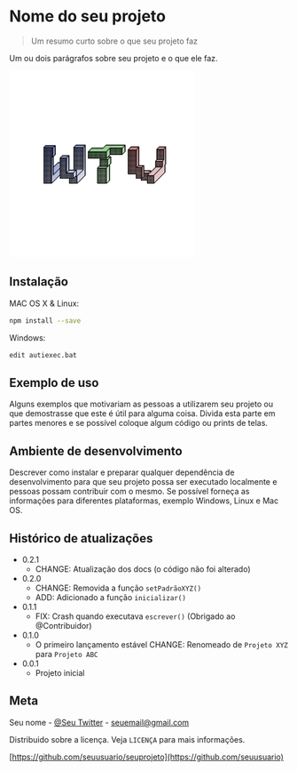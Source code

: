 # Nome do seu projeto

> Um resumo curto sobre o que seu projeto faz

Um ou dois parágrafos sobre seu projeto e o que ele faz.

![](WTV.png "WTV")

## Instalação

MAC OS X & Linux:

```sh
npm install --save
```

Windows:

```sh
edit autiexec.bat
```

## Exemplo de uso

Alguns exemplos que motivariam as pessoas a utilizarem seu projeto ou que demostrasse que este é útil para alguma coisa. Divida esta parte em partes menores e se possível coloque algum código ou prints de telas.

## Ambiente de desenvolvimento

Descrever como instalar e preparar qualquer dependência de desenvolvimento para que seu projeto possa ser executado localmente e pessoas possam contribuir com o mesmo. Se possível forneça as informações para diferentes plataformas, exemplo Windows, Linux e Mac OS.

## Histórico de atualizações

- 0.2.1
  - CHANGE: Atualização dos docs (o código não foi alterado)
- 0.2.0
  - CHANGE: Removida a função `setPadrãoXYZ()`
  - ADD: Adicionado a função `inicializar()`
- 0.1.1
  - FIX: Crash quando executava `escrever()` (Obrigado ao @Contribuidor)
- 0.1.0
  - O primeiro lançamento estável CHANGE: Renomeado de `Projeto XYZ` para `Projeto ABC`
- 0.0.1
  - Projeto inicial

## Meta

Seu nome - [@Seu Twitter](https://twitter.com/seuTwitter) - seuemail@gmail.com

Distribuido sobre a licença. Veja `LICENÇA` para mais informações.

[https://github.com/seuusuario/seuprojeto](https://github.com/seuusuario)
